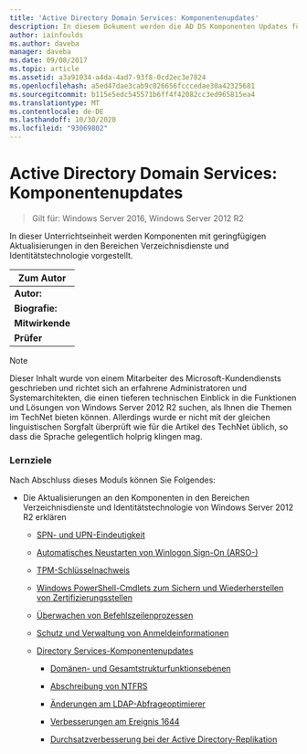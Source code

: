 ```yaml
---
title: 'Active Directory Domain Services: Komponentenupdates'
description: In diesem Dokument werden die AD DS Komponenten Updates für Windows Server 2012 R2 erläutert.
author: iainfoulds
ms.author: daveba
manager: daveba
ms.date: 09/08/2017
ms.topic: article
ms.assetid: a3a91034-a4da-4ad7-93f8-0cd2ec3e7824
ms.openlocfilehash: a5ed47dae3cab9c026656fcccedae30a42325681
ms.sourcegitcommit: b115e5edc545571b6ff4f42082cc3ed965815ea4
ms.translationtype: MT
ms.contentlocale: de-DE
ms.lasthandoff: 10/30/2020
ms.locfileid: "93069802"
---
```

# <a name="active-directory-domain-services-component-updates"></a>Active Directory Domain Services: Komponentenupdates

>Gilt für: Windows Server 2016, Windows Server 2012 R2

In dieser Unterrichtseinheit werden Komponenten mit geringfügigen Aktualisierungen in den Bereichen Verzeichnisdienste und Identitätstechnologie vorgestellt.


| Zum Autor |
|------------------|
|   **Autor:**    |
|     **Biografie:**     |
| **Mitwirkende** |
|  **Prüfer**   |

> [!NOTE]
> Dieser Inhalt wurde von einem Mitarbeiter des Microsoft-Kundendiensts geschrieben und richtet sich an erfahrene Administratoren und Systemarchitekten, die einen tieferen technischen Einblick in die Funktionen und Lösungen von Windows Server 2012 R2 suchen, als Ihnen die Themen im TechNet bieten können. Allerdings wurde er nicht mit der gleichen linguistischen Sorgfalt überprüft wie für die Artikel des TechNet üblich, so dass die Sprache gelegentlich holprig klingen mag.

### <a name="what-you-will-learn"></a>Lernziele
Nach Abschluss dieses Moduls können Sie Folgendes:

-   Die Aktualisierungen an den Komponenten in den Bereichen Verzeichnisdienste und Identitätstechnologie von Windows Server 2012 R2 erklären

    -   [SPN- und UPN-Eindeutigkeit](../../../ad-ds/manage/component-updates/SPN-and-UPN-uniqueness.md)

    -   [Automatisches Neustarten von Winlogon Sign-On &#40;ARSO-&#41;](../../../ad-ds/manage/component-updates/Winlogon-Automatic-Restart-Sign-On--ARSO-.md)

    -   [TPM-Schlüsselnachweis](../../../ad-ds/manage/component-updates/TPM-Key-Attestation.md)

    -   [Windows PowerShell-Cmdlets zum Sichern und Wiederherstellen von Zertifizierungsstellen](../../../ad-ds/manage/component-updates/CA-Backup-and-Restore-Windows-PowerShell-cmdlets.md)

    -   [Überwachen von Befehlszeilenprozessen](../../../ad-ds/manage/component-updates/Command-line-process-auditing.md)

    -   [Schutz und Verwaltung von Anmeldeinformationen](/previous-versions/windows/it-pro/windows-server-2012-R2-and-2012/dn408190(v=ws.11))

    -   [Directory Services-Komponentenupdates](../../../ad-ds/manage/component-updates/Directory-Services-component-updates.md)

        -   [Domänen- und Gesamtstrukturfunktionsebenen](../../../ad-ds/manage/component-updates/../../../ad-ds/manage/component-updates/Directory-Services-component-updates.md#BKMK_FL)

        -   [Abschreibung von NTFRS](../../../ad-ds/manage/component-updates/Directory-Services-component-updates.md#BKMK_NTFRS)

        -   [Änderungen am LDAP-Abfrageoptimierer](../../../ad-ds/manage/component-updates/../../../ad-ds/manage/component-updates/Directory-Services-component-updates.md#BKMK_LDAPQuery)

        -   [Verbesserungen am Ereignis 1644](../../../ad-ds/manage/component-updates/Directory-Services-component-updates.md#BKMK_1644)

        -   [Durchsatzverbesserung bei der Active Directory-Replikation](../../../ad-ds/manage/component-updates/../../../ad-ds/manage/component-updates/Directory-Services-component-updates.md#BKMK_ADRepl)
